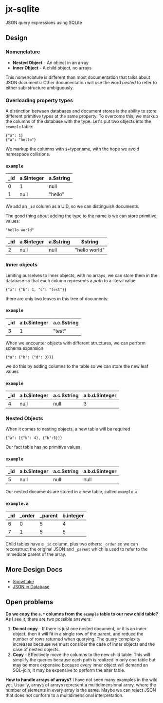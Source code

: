 # jx-sqlite 
JSON query expressions using SQLite


## Design

### Nomenclature

* **Nested Object** - An object in an array
* **Inner Object** - A child object, no arrays

This nomenclature is different than most documentation that talks about JSON documents: Other documentation will use the word *nested* to refer to either sub-structure ambiguously.

### Overloading property types

A distinction between databases and document stores is the ability to store different primitive types at the same property. To overcome this, we markup the columns of the database with the type. Let's put two objects into the `example` table:

    {"a": 1}
    {"a": "hello"}

We markup the columns with `$`+typename, with the hope we avoid namespace collisions.

### `example`

| _id | a.$integer | a.$string |
|-----|------------|-----------|
|  0  |      1     |    null   |
|  1  |    null    |  "hello"  |

We add an `_id` column as a UID, so we can distinguish documents.

The good thing about adding the type to the name is we can store primitive values:

    "hello world"


| _id | a.$integer | a.$string |    $string    |
|-----|------------|-----------|---------------|
|  2  |    null    |    null   | "hello world" |


### Inner objects

Limiting ourselves to inner objects, with no arrays, we can store them in the database so that each column represents a *path* to a literal value

    {"a": {"b": 1, "c": "test"}}

there are only two leaves in this tree of documents:

### `example`

| _id | a.b.$integer | a.c.$string |
|-----|--------------|-------------|
|  3  |       1      |    "test"   |


When we encounter objects with different structures, we can perform schema expansion

    {"a": {"b": {"d": 3}}}

we do this by adding columns to the table so we can store the new leaf values

### `example`

| _id | a.b.$integer | a.c.$string | a.b.d.$integer |
|-----|--------------|-------------|----------------|
|  4  |     null     |     null    |        3       |


### Nested Objects

When it comes to nesting objects, a new table will be required 

    {"a": [{"b": 4}, {"b":5}]}

Our fact table has no primitive values

### `example`

| _id | a.b.$integer | a.c.$string | a.b.d.$integer |
|-----|--------------|-------------|----------------|
|  5  |     null     |     null    |      null      |

Our nested documents are stored in a new table, called `example.a`

### `example.a`

| _id | _order | _parent | b.integer |
| --- | ------ | ------- | --------- |
|  6  |    0   |    5    |     4     | 
|  7  |    1   |    5    |     5     | 

Child tables have a `_id` column, plus two others: `_order` so we can reconstruct the original JSON and `_parent` which is used to refer to the immediate parent of the array.

## More Design Docs

* [Snowflake](https://github.com/mozilla/jx-sqlite/blob/master/docs/Perspective.md)
* [JSON in Database](https://github.com/mozilla/jx-sqlite/blob/master/docs/JSON%20in%20Database.md)



## Open problems

**Do we copy the `a.*` columns from the `example` table to our new child table?** As I see it, there are two possible answers:

1. **Do not copy** - If there is just one nested document, or it is an inner object, then it will fit in a single row of the parent, and reduce the number of rows returned when querying. The query complexity increases because we must consider the case of inner objects and the case of nested objects.
2. **Copy** - Effectively move the columns to the new child table: This will simplify the queries because each path is realized in only one table but may be more expensive because every inner object will demand an SQL-join, it may be expensive to perform the alter table.

**How to handle arrays of arrays?** I have not seen many examples in the wild yet. Usually, arrays of arrays represent a multidimensional array, where the number of elements in every array is the same. Maybe we can reject JSON that does not conform to a multidimensional interpretation. 


